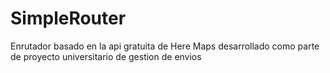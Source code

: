 # SimpleRouter
Enrutador basado en la api gratuita de Here Maps desarrollado como parte de proyecto universitario de gestion de envios
